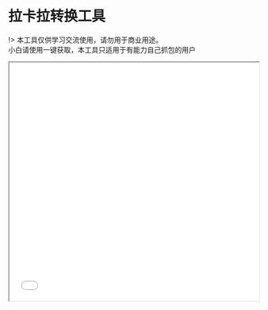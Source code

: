 # 拉卡拉转换工具

!> 本工具仅供学习交流使用，请勿用于商业用途。<br>小白请使用一键获取，本工具只适用于有能力自己抓包的用户

<iframe src="常用工具\拉卡拉转换工具.html" height="480" width="100%"  scrolling="yes"></iframe>